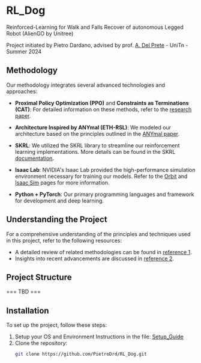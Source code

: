 # RL_Dog 
Reinforced-Learning for Walk and Falls Recover of autonomous Legged Robot (AlienGO by Unitree)

Project initiated by Pietro Dardano, advised by prof. [A. Del Prete](https://andreadelprete.github.io/) - UniTn - Summer 2024

## Methodology

Our methodology integrates several advanced technologies and approaches:

- **Proximal Policy Optimization (PPO)** and **Constraints as Terminations (CAT)**: For detailed information on these methods, refer to the [research paper](https://arxiv.org/pdf/2403.18765).
- **Architecture Inspired by ANYmal (ETH-RSL)**: We modeled our architecture based on the principles outlined in the [ANYmal paper](https://www.science.org/doi/epdf/10.1126/scirobotics.aau5872).
- **SKRL**: We utilized the SKRL library to streamline our reinforcement learning implementations. More details can be found in the SKRL [documentation](https://skrl.readthedocs.io/en/latest/intro/getting_started.html).
- **Isaac Lab**: NVIDIA's Isaac Lab provided the high-performance simulation environment necessary for training our models. Refer to the [Orbit](https://isaac-orbit.github.io/) and [Isaac Sim](https://isaac-sim.github.io/IsaacLab/) pages for more information.

- **Python + PyTorch**: Our primary programming languages and framework for development and deep learning.

## Understanding the Project

For a comprehensive understanding of the principles and techniques used in this project, refer to the following resources:
- A detailed review of related methodologies can be found in [reference 1](https://journals.sagepub.com/doi/full/10.1177/17298814211007305).
- Insights into recent advancements are discussed in [reference 2](https://arxiv.org/html/2308.12517v2).

## Project Structure

 === TBD ===

## Installation

To set up the project, follow these steps:
1. Setup your OS and Environment
    Instructions in the file: [Setup_Guide](https://github.com/PietroDrd/RL_Dog/blob/main/SETUP_GUIDE.md)
1. Clone the repository:
   ```bash
   git clone https://github.com/PietroDrd/RL_Dog.git
